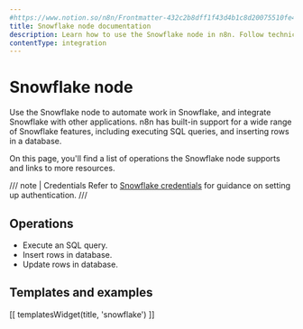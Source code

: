 ```yaml
---
#https://www.notion.so/n8n/Frontmatter-432c2b8dff1f43d4b1c8d20075510fe4
title: Snowflake node documentation
description: Learn how to use the Snowflake node in n8n. Follow technical documentation to integrate Snowflake node into your workflows.
contentType: integration
---
```


# Snowflake node

Use the Snowflake node to automate work in Snowflake, and integrate Snowflake with other applications. n8n has built-in support for a wide range of Snowflake features, including executing SQL queries, and inserting rows in a database. 

On this page, you'll find a list of operations the Snowflake node supports and links to more resources.

/// note | Credentials
Refer to [Snowflake credentials](/integrations/builtin/credentials/snowflake/) for guidance on setting up authentication. 
///

## Operations

* Execute an SQL query.
* Insert rows in database.
* Update rows in database.

## Templates and examples

<!-- see https://www.notion.so/n8n/Pull-in-templates-for-the-integrations-pages-37c716837b804d30a33b47475f6e3780 -->
[[ templatesWidget(title, 'snowflake') ]]
